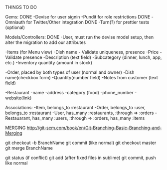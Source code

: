 THINGS TO DO

Gems:
DONE -Devise for user signin
-Pundit for role restrictions
DONE -Omniauth for Twitter/Other integration
DONE -Turn(?) for prettier tests (optional)

Models/Controllers:
DONE -User, must run the devise model setup, then alter the migration to add our attributes

-Items (for Menu view)
  -Dish name - Validate uniqueness, presence
  -Price - Validate presence
  -Description (text field)
  -Subcategory (dinner, lunch, app, etc.)
  -Inventory quantity (amount in stock)

-Order, placed by both types of user (normal and owner)
  -Dish name(checkbox form)
  -Quantity(number field)
  -Notes from customer (text field)

-Restaurant
  -name
  -address
  -category (food)
  -phone_number
  -website(link)

Associations:
-Item, belongs_to :restaurant
-Order, belongs_to :user, belongs_to :restaurant
-User, has_many :restaurants, :through => :orders
-Restauarant, has_many :users, :through => :orders, has_many :items

MERGING
http://git-scm.com/book/en/Git-Branching-Basic-Branching-and-Merging

git checkout -b BranchName
git commit (like normal)
git checkout master
git merge BranchName

git status (if conflict)
git add (after fixed files in sublime)
git commit, push like normal
